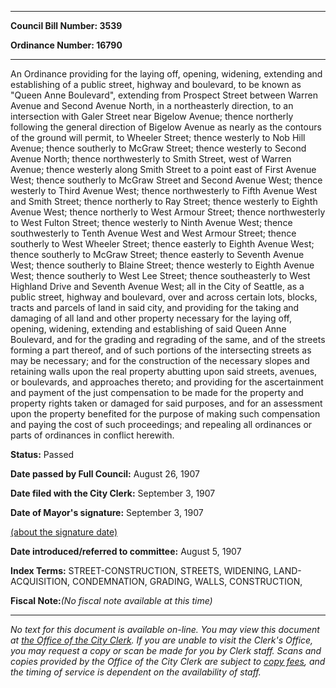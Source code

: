 

********

**Council Bill Number: 3539**
   
**Ordinance Number: 16790**
********

 An Ordinance providing for the laying off, opening, widening, extending and establishing of a public street, highway and boulevard, to be known as "Queen Anne Boulevard", extending from Prospect Street between Warren Avenue and Second Avenue North, in a northeasterly direction, to an intersection with Galer Street near Bigelow Avenue; thence northerly following the general direction of Bigelow Avenue as nearly as the contours of the ground will permit, to Wheeler Street; thence westerly to Nob Hill Avenue; thence southerly to McGraw Street; thence westerly to Second Avenue North; thence northwesterly to Smith Street, west of Warren Avenue; thence westerly along Smith Street to a point east of First Avenue West; thence southerly to McGraw Street and Second Avenue West; thence westerly to Third Avenue West; thence northwesterly to Fifth Avenue West and Smith Street; thence northerly to Ray Street; thence westerly to Eighth Avenue West; thence northerly to West Armour Street; thence northwesterly to West Fulton Street; thence westerly to Ninth Avenue West; thence southwesterly to Tenth Avenue West and West Armour Street; thence southerly to West Wheeler Street; thence easterly to Eighth Avenue West; thence southerly to McGraw Street; thence easterly to Seventh Avenue West; thence southerly to Blaine Street; thence westerly to Eighth Avenue West; thence southerly to West Lee Street; thence southeasterly to West Highland Drive and Seventh Avenue West; all in the City of Seattle, as a public street, highway and boulevard, over and across certain lots, blocks, tracts and parcels of land in said city, and providing for the taking and damaging of all land and other property necessary for the laying off, opening, widening, extending and establishing of said Queen Anne Boulevard, and for the grading and regrading of the same, and of the streets forming a part thereof, and of such portions of the intersecting streets as may be necessary; and for the construction of the necessary slopes and retaining walls upon the real property abutting upon said streets, avenues, or boulevards, and approaches thereto; and providing for the ascertainment and payment of the just compensation to be made for the property and property rights taken or damaged for said purposes, and for an assessment upon the property benefited for the purpose of making such compensation and paying the cost of such proceedings; and repealing all ordinances or parts of ordinances in conflict herewith.

**Status:** Passed
   
**Date passed by Full Council:** August 26, 1907
   
**Date filed with the City Clerk:** September 3, 1907
   
**Date of Mayor's signature:** September 3, 1907
   
[(about the signature date)](/~public/approvaldate.htm)
   
   
   
**Date introduced/referred to committee:** August 5, 1907
   
   
**Index Terms:** STREET-CONSTRUCTION, STREETS, WIDENING, LAND-ACQUISITION, CONDEMNATION, GRADING, WALLS, CONSTRUCTION,

**Fiscal Note:**_(No fiscal note available at this time)_
********

_No text for this document is available on-line. You may view this document at [the Office of the City Clerk](http://www.seattle.gov/leg/clerk/contactUs.htm). If you are unable to visit the Clerk's Office, you may request a copy or scan be made for you by Clerk staff. Scans and copies provided by the Office of the City Clerk are subject to [copy fees](http://clerk.seattle.gov/~public/clerkfees.htm), and the timing of service is dependent on the availability of staff._

